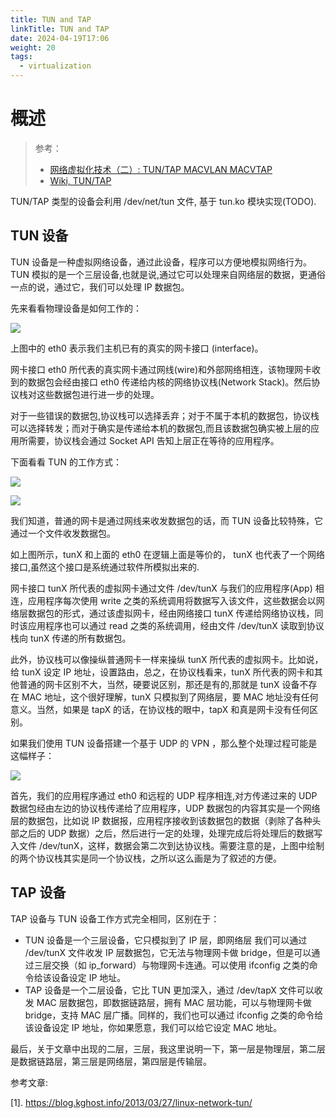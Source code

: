 ```yaml
---
title: TUN and TAP
linkTitle: TUN and TAP
date: 2024-04-19T17:06
weight: 20
tags:
  - virtualization
---
```


# 概述

> 参考：
>
> - [网络虚拟化技术（二）: TUN/TAP MACVLAN MACVTAP](https://blog.kghost.info/2013/03/27/linux-network-tun/)
> - [Wiki, TUN/TAP](https://en.wikipedia.org/wiki/TUN/TAP)

TUN/TAP 类型的设备会利用 /dev/net/tun 文件, 基于 tun.ko 模块实现(TODO).

## TUN 设备

TUN 设备是一种虚拟网络设备，通过此设备，程序可以方便地模拟网络行为。TUN 模拟的是一个三层设备,也就是说,通过它可以处理来自网络层的数据，更通俗一点的说，通过它，我们可以处理 IP 数据包。

先来看看物理设备是如何工作的：

![](https://notes-learning.oss-cn-beijing.aliyuncs.com/xu2gy9/1616124241972-bd04293d-efc8-45da-8088-314f83bf47f9.png)

上图中的 eth0 表示我们主机已有的真实的网卡接口 (interface)。

网卡接口 eth0 所代表的真实网卡通过网线(wire)和外部网络相连，该物理网卡收到的数据包会经由接口 eth0 传递给内核的网络协议栈(Network Stack)。然后协议栈对这些数据包进行进一步的处理。

对于一些错误的数据包,协议栈可以选择丢弃；对于不属于本机的数据包，协议栈可以选择转发；而对于确实是传递给本机的数据包,而且该数据包确实被上层的应用所需要，协议栈会通过 Socket API 告知上层正在等待的应用程序。

下面看看 TUN 的工作方式：

![](https://notes-learning.oss-cn-beijing.aliyuncs.com/xu2gy9/1616124241917-45f4416e-f176-4d02-8ad5-0a31cc478397.png)

![](https://notes-learning.oss-cn-beijing.aliyuncs.com/xu2gy9/1616124241956-edea8b9d-7c2c-463d-9206-f508ac7e8241.png)

我们知道，普通的网卡是通过网线来收发数据包的话，而 TUN 设备比较特殊，它通过一个文件收发数据包。

如上图所示，tunX 和上面的 eth0 在逻辑上面是等价的， tunX 也代表了一个网络接口,虽然这个接口是系统通过软件所模拟出来的.

网卡接口 tunX 所代表的虚拟网卡通过文件 /dev/tunX 与我们的应用程序(App) 相连，应用程序每次使用 write 之类的系统调用将数据写入该文件，这些数据会以网络层数据包的形式，通过该虚拟网卡，经由网络接口 tunX 传递给网络协议栈，同时该应用程序也可以通过 read 之类的系统调用，经由文件 /dev/tunX 读取到协议栈向 tunX 传递的所有数据包。

此外，协议栈可以像操纵普通网卡一样来操纵 tunX 所代表的虚拟网卡。比如说，给 tunX 设定 IP 地址，设置路由，总之，在协议栈看来，tunX 所代表的网卡和其他普通的网卡区别不大，当然，硬要说区别，那还是有的,那就是 tunX 设备不存在 MAC 地址，这个很好理解，tunX 只模拟到了网络层，要 MAC 地址没有任何意义。当然，如果是 tapX 的话，在协议栈的眼中，tapX 和真是网卡没有任何区别。

如果我们使用 TUN 设备搭建一个基于 UDP 的 VPN ，那么整个处理过程可能是这幅样子：

![](https://notes-learning.oss-cn-beijing.aliyuncs.com/xu2gy9/1616124241974-9a5fa9c2-7881-4919-b735-9ad361d649df.png)

首先，我们的应用程序通过 eth0 和远程的 UDP 程序相连,对方传递过来的 UDP 数据包经由左边的协议栈传递给了应用程序，UDP 数据包的内容其实是一个网络层的数据包，比如说 IP 数据报，应用程序接收到该数据包的数据（剥除了各种头部之后的 UDP 数据）之后，然后进行一定的处理，处理完成后将处理后的数据写入文件 /dev/tunX，这样，数据会第二次到达协议栈。需要注意的是，上图中绘制的两个协议栈其实是同一个协议栈，之所以这么画是为了叙述的方便。

## TAP 设备

TAP 设备与 TUN 设备工作方式完全相同，区别在于：

- TUN 设备是一个三层设备，它只模拟到了 IP 层，即网络层 我们可以通过 /dev/tunX 文件收发 IP 层数据包，它无法与物理网卡做 bridge，但是可以通过三层交换（如 ip_forward）与物理网卡连通。可以使用 ifconfig 之类的命令给该设备设定 IP 地址。
- TAP 设备是一个二层设备，它比 TUN 更加深入，通过 /dev/tapX 文件可以收发 MAC 层数据包，即数据链路层，拥有 MAC 层功能，可以与物理网卡做 bridge，支持 MAC 层广播。同样的，我们也可以通过 ifconfig 之类的命令给该设备设定 IP 地址，你如果愿意，我们可以给它设定 MAC 地址。

最后，关于文章中出现的二层，三层，我这里说明一下，第一层是物理层，第二层是数据链路层，第三层是网络层，第四层是传输层。

参考文章:

\[1]. <https://blog.kghost.info/2013/03/27/linux-network-tun/>
